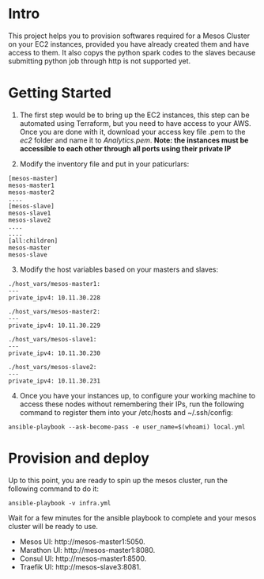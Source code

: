 # Intro
This project helps you to provision softwares required for a Mesos Cluster on your EC2 instances, provided you have already created them
and have access to them. It also copys the python spark codes to the slaves because submitting python job through http is not supported yet.

# Getting Started

1. The first step would be to bring up the EC2 instances, this step can be automated using Terraform, but you need to have access to your AWS. Once you
are done with it, download your access key file .pem to the *ec2* folder and name it to *Analytics.pem*. 
**Note: the instances must be accessible to each other through all ports using their private IP**

2. Modify the inventory file and put in your paticurlars:
```
[mesos-master]
mesos-master1
mesos-master2
....
[mesos-slave]
mesos-slave1
mesos-slave2
....
....
[all:children]
mesos-master
mesos-slave
```

3. Modify the host variables based on your masters and slaves:
```
./host_vars/mesos-master1:
---
private_ipv4: 10.11.30.228
```
```
./host_vars/mesos-master2:
---
private_ipv4: 10.11.30.229
```
```
./host_vars/mesos-slave1:
---
private_ipv4: 10.11.30.230
```
```
./host_vars/mesos-slave2:
---
private_ipv4: 10.11.30.231
```

4. Once you have your instances up, to configure your working machine to access these nodes without remembering their IPs, run the following command to register them into your /etc/hosts and ~/.ssh/config:
```
ansible-playbook --ask-become-pass -e user_name=$(whoami) local.yml
```

# Provision and deploy
Up to this point, you are ready to spin up the mesos cluster, run the following command to do it:
```
ansible-playbook -v infra.yml
```
Wait for a few minutes for the ansible playbook to complete and your mesos cluster will be ready to use.
- Mesos UI: http://mesos-master1:5050.
- Marathon UI: http://mesos-master1:8080.
- Consul UI: http://mesos-master1:8500.
- Traefik UI: http://mesos-slave3:8081.
